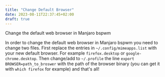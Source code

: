 ```yaml
---
title: "Change Default Browser"
date: 2023-08-11T22:37:45+02:00
draft: true
---
```


Change the default web browser in Manjaro bspwm

In order to change the default web browser in Manjaro bspwm you need to change two files. First replace the entries in `~/.config/mimeapps.list` with your new default browser. For example `firefox.desktop` or `google-chrome.desktop`. Then change/add to `~/.profile` the line `export BROWSER=path_to_broswer` with the path of the browser binary (you can get it with `which firefox` for example) and that's all!


